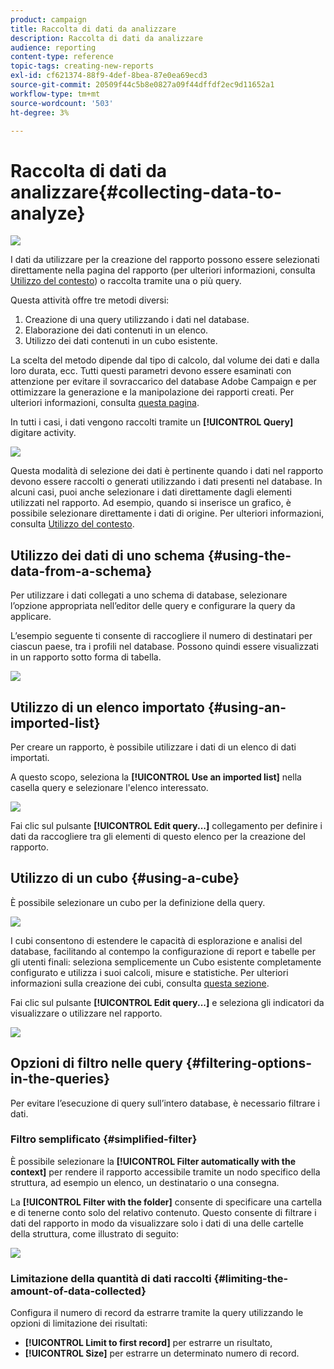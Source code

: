 ```yaml
---
product: campaign
title: Raccolta di dati da analizzare
description: Raccolta di dati da analizzare
audience: reporting
content-type: reference
topic-tags: creating-new-reports
exl-id: cf621374-88f9-4def-8bea-87e0ea69ecd3
source-git-commit: 20509f44c5b8e0827a09f44dffdf2ec9d11652a1
workflow-type: tm+mt
source-wordcount: '503'
ht-degree: 3%

---
```


# Raccolta di dati da analizzare{#collecting-data-to-analyze}

![](../../assets/common.svg)

I dati da utilizzare per la creazione del rapporto possono essere selezionati direttamente nella pagina del rapporto (per ulteriori informazioni, consulta [Utilizzo del contesto](../../reporting/using/using-the-context.md)) o raccolta tramite una o più query.

Questa attività offre tre metodi diversi:

1. Creazione di una query utilizzando i dati nel database.
1. Elaborazione dei dati contenuti in un elenco.
1. Utilizzo dei dati contenuti in un cubo esistente.

La scelta del metodo dipende dal tipo di calcolo, dal volume dei dati e dalla loro durata, ecc. Tutti questi parametri devono essere esaminati con attenzione per evitare il sovraccarico del database Adobe Campaign e per ottimizzare la generazione e la manipolazione dei rapporti creati. Per ulteriori informazioni, consulta [questa pagina](../../reporting/using/best-practices.md#optimizing-report-creation).

In tutti i casi, i dati vengono raccolti tramite un **[!UICONTROL Query]** digitare activity.

![](assets/reporting_query_edit.png)

Questa modalità di selezione dei dati è pertinente quando i dati nel rapporto devono essere raccolti o generati utilizzando i dati presenti nel database. In alcuni casi, puoi anche selezionare i dati direttamente dagli elementi utilizzati nel rapporto. Ad esempio, quando si inserisce un grafico, è possibile selezionare direttamente i dati di origine. Per ulteriori informazioni, consulta [Utilizzo del contesto](../../reporting/using/using-the-context.md).

## Utilizzo dei dati di uno schema {#using-the-data-from-a-schema}

Per utilizzare i dati collegati a uno schema di database, selezionare l’opzione appropriata nell’editor delle query e configurare la query da applicare.

L’esempio seguente ti consente di raccogliere il numero di destinatari per ciascun paese, tra i profili nel database. Possono quindi essere visualizzati in un rapporto sotto forma di tabella.

![](assets/reporting_query_from_schema.png)

## Utilizzo di un elenco importato {#using-an-imported-list}

Per creare un rapporto, è possibile utilizzare i dati di un elenco di dati importati.

A questo scopo, seleziona la **[!UICONTROL Use an imported list]** nella casella query e selezionare l&#39;elenco interessato.

![](assets/reporting_query_from_list.png)

Fai clic sul pulsante **[!UICONTROL Edit query...]** collegamento per definire i dati da raccogliere tra gli elementi di questo elenco per la creazione del rapporto.

## Utilizzo di un cubo {#using-a-cube}

È possibile selezionare un cubo per la definizione della query.

![](assets/reporting_query_from_cube.png)

I cubi consentono di estendere le capacità di esplorazione e analisi del database, facilitando al contempo la configurazione di report e tabelle per gli utenti finali: seleziona semplicemente un Cubo esistente completamente configurato e utilizza i suoi calcoli, misure e statistiche. Per ulteriori informazioni sulla creazione dei cubi, consulta [questa sezione](../../reporting/using/about-cubes.md).

Fai clic sul pulsante **[!UICONTROL Edit query...]** e seleziona gli indicatori da visualizzare o utilizzare nel rapporto.

![](assets/reporting_query_from_cube_edit_query.png)

## Opzioni di filtro nelle query {#filtering-options-in-the-queries}

Per evitare l’esecuzione di query sull’intero database, è necessario filtrare i dati.

### Filtro semplificato {#simplified-filter}

È possibile selezionare la **[!UICONTROL Filter automatically with the context]** per rendere il rapporto accessibile tramite un nodo specifico della struttura, ad esempio un elenco, un destinatario o una consegna.

La **[!UICONTROL Filter with the folder]** consente di specificare una cartella e di tenerne conto solo del relativo contenuto. Questo consente di filtrare i dati del rapporto in modo da visualizzare solo i dati di una delle cartelle della struttura, come illustrato di seguito:

![](assets/reporting_control_folder.png)

### Limitazione della quantità di dati raccolti {#limiting-the-amount-of-data-collected}

Configura il numero di record da estrarre tramite la query utilizzando le opzioni di limitazione dei risultati:

* **[!UICONTROL Limit to first record]** per estrarre un risultato,
* **[!UICONTROL Size]** per estrarre un determinato numero di record.
